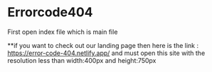 # Errorcode404

First open index file which is main file 

**if you want to check out our landing page then here is the link :  https://error-code-404.netlify.app/
and must open this site with the resolution less than width:400px and height:750px 
